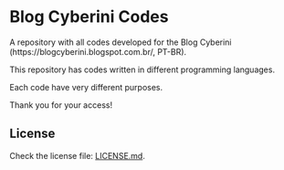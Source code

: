# Blog Cyberini Codes
<p>A repository with all codes developed for the Blog Cyberini (https://blogcyberini.blogspot.com.br/, PT-BR).</p>
<p>This repository has codes written in different programming languages.</p>
<p>Each code have very different purposes.</p>
<p>Thank you for your access!</p>
<h2>License</h2>
<p>Check the license file: <a href="https://github.com/HenriqueIni/BlogCyberiniCodes/blob/master/LICENSE.md">LICENSE.md</a>.</p>
